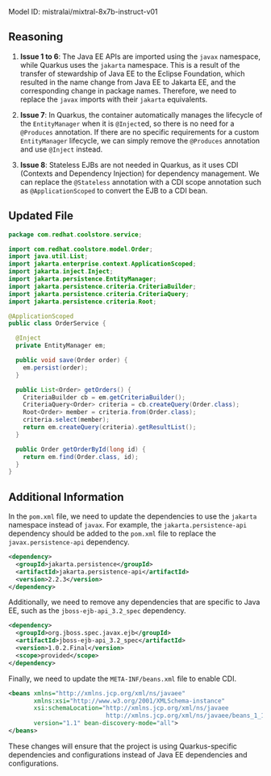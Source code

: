 Model ID: mistralai/mixtral-8x7b-instruct-v01

## Reasoning

1. **Issue 1 to 6**: The Java EE APIs are imported using the `javax` namespace, while Quarkus uses the `jakarta` namespace. This is a result of the transfer of stewardship of Java EE to the Eclipse Foundation, which resulted in the name change from Java EE to Jakarta EE, and the corresponding change in package names. Therefore, we need to replace the `javax` imports with their `jakarta` equivalents.

2. **Issue 7**: In Quarkus, the container automatically manages the lifecycle of the `EntityManager` when it is `@Inject`ed, so there is no need for a `@Produces` annotation. If there are no specific requirements for a custom `EntityManager` lifecycle, we can simply remove the `@Produces` annotation and use `@Inject` instead.

3. **Issue 8**: Stateless EJBs are not needed in Quarkus, as it uses CDI (Contexts and Dependency Injection) for dependency management. We can replace the `@Stateless` annotation with a CDI scope annotation such as `@ApplicationScoped` to convert the EJB to a CDI bean.

## Updated File

```java
package com.redhat.coolstore.service;

import com.redhat.coolstore.model.Order;
import java.util.List;
import jakarta.enterprise.context.ApplicationScoped;
import jakarta.inject.Inject;
import jakarta.persistence.EntityManager;
import jakarta.persistence.criteria.CriteriaBuilder;
import jakarta.persistence.criteria.CriteriaQuery;
import jakarta.persistence.criteria.Root;

@ApplicationScoped
public class OrderService {

  @Inject
  private EntityManager em;

  public void save(Order order) {
    em.persist(order);
  }

  public List<Order> getOrders() {
    CriteriaBuilder cb = em.getCriteriaBuilder();
    CriteriaQuery<Order> criteria = cb.createQuery(Order.class);
    Root<Order> member = criteria.from(Order.class);
    criteria.select(member);
    return em.createQuery(criteria).getResultList();
  }

  public Order getOrderById(long id) {
    return em.find(Order.class, id);
  }
}
```

## Additional Information

In the `pom.xml` file, we need to update the dependencies to use the `jakarta` namespace instead of `javax`. For example, the `jakarta.persistence-api` dependency should be added to the `pom.xml` file to replace the `javax.persistence-api` dependency.

```xml
<dependency>
  <groupId>jakarta.persistence</groupId>
  <artifactId>jakarta.persistence-api</artifactId>
  <version>2.2.3</version>
</dependency>
```

Additionally, we need to remove any dependencies that are specific to Java EE, such as the `jboss-ejb-api_3.2_spec` dependency.

```xml
<dependency>
  <groupId>org.jboss.spec.javax.ejb</groupId>
  <artifactId>jboss-ejb-api_3.2_spec</artifactId>
  <version>1.0.2.Final</version>
  <scope>provided</scope>
</dependency>
```

Finally, we need to update the `META-INF/beans.xml` file to enable CDI.

```xml
<beans xmlns="http://xmlns.jcp.org/xml/ns/javaee"
       xmlns:xsi="http://www.w3.org/2001/XMLSchema-instance"
       xsi:schemaLocation="http://xmlns.jcp.org/xml/ns/javaee
                           http://xmlns.jcp.org/xml/ns/javaee/beans_1_1.xsd"
       version="1.1" bean-discovery-mode="all">
</beans>
```

These changes will ensure that the project is using Quarkus-specific dependencies and configurations instead of Java EE dependencies and configurations.